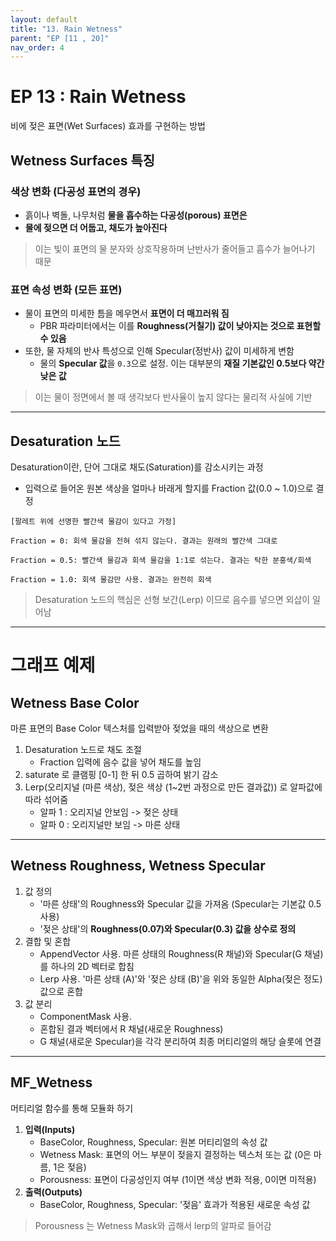 ```yaml
---
layout: default
title: "13. Rain Wetness"
parent: "EP [11 , 20]"
nav_order: 4
---
```


# EP 13 : Rain Wetness
비에 젖은 표면(Wet Surfaces) 효과를 구현하는 방법

## Wetness Surfaces 특징

### 색상 변화 (다공성 표면의 경우)
- 흙이나 벽돌, 나무처럼 **물을 흡수하는 다공성(porous) 표면은**
- **물에 젖으면 더 어둡고, 채도가 높아진다**

> 이는 빛이 표면의 물 분자와 상호작용하며 난반사가 줄어들고 흡수가 늘어나기 때문

### 표면 속성 변화 (모든 표면)
- 물이 표면의 미세한 틈을 메우면서 **표면이 더 매끄러워 짐**
  - PBR 파라미터에서는 이를 **Roughness(거칠기) 값이 낮아지는 것으로 표현할 수 있음**
- 또한, 물 자체의 반사 특성으로 인해 Specular(정반사) 값이 미세하게 변함
  - 물의 **Specular 값**을 `0.3`으로 설정. 이는 대부분의 **재질 기본값인 0.5보다 약간 낮은 값**

> 이는 물이 정면에서 볼 때 생각보다 반사율이 높지 않다는 물리적 사실에 기반

---

## Desaturation 노드
Desaturation이란, 단어 그대로 채도(Saturation)를 감소시키는 과정

- 입력으로 들어온 원본 색상을 얼마나 바래게 할지를 Fraction 값(0.0 ~ 1.0)으로 결정

```
[팔레트 위에 선명한 빨간색 물감이 있다고 가정]

Fraction = 0: 회색 물감을 전혀 섞지 않는다. 결과는 원래의 빨간색 그대로

Fraction = 0.5: 빨간색 물감과 회색 물감을 1:1로 섞는다. 결과는 탁한 분홍색/회색

Fraction = 1.0: 회색 물감만 사용. 결과는 완전히 회색
```

> Desaturation 노드의 핵심은 선형 보간(Lerp) 이므로 음수를 넣으면 외삽이 일어남

---

# 그래프 예제

## Wetness Base Color
마른 표면의 Base Color 텍스처를 입력받아 젖었을 때의 색상으로 변환

1. Desaturation 노드로 채도 조절
   - Fraction 입력에 음수 값을 넣어 채도를 높임
2. saturate 로 클램핑 [0-1] 한 뒤 0.5 곱하여 밝기 감소
3. Lerp(오리지널 (마른 색상), 젖은 색상 (1~2번 과정으로 만든 결과값)) 로 알파값에 따라 섞어줌
    - 알파 1 : 오리지널 안보임 -> 젖은 상태
    - 알파 0 : 오리지널만 보임 -> 마른 상태

---

## Wetness Roughness, Wetness Specular
1. 값 정의
   - '마른 상태'의 Roughness와 Specular 값을 가져옴 (Specular는 기본값 0.5 사용)
   - '젖은 상태'의 **Roughness(0.07)와 Specular(0.3) 값을 상수로 정의**
2. 결합 및 혼합
   - AppendVector 사용. 마른 상태의 Roughness(R 채널)와 Specular(G 채널)를 하나의 2D 벡터로 합침
   - Lerp 사용. '마른 상태 (A)'와 '젖은 상태 (B)'을 위와 동일한 Alpha(젖은 정도) 값으로 혼합
3. 값 분리
   - ComponentMask 사용.
   - 혼합된 결과 벡터에서 R 채널(새로운 Roughness)
   - G 채널(새로운 Specular)을 각각 분리하여 최종 머티리얼의 해당 슬롯에 연결

---

## MF_Wetness
머티리얼 함수를 통해 모듈화 하기

1. **입력(Inputs)**
    - BaseColor, Roughness, Specular: 원본 머티리얼의 속성 값
    - Wetness Mask: 표면의 어느 부분이 젖을지 결정하는 텍스처 또는 값 (0은 마름, 1은 젖음)
    - Porousness: 표면이 다공성인지 여부 (1이면 색상 변화 적용, 0이면 미적용)
2. **출력(Outputs)**
    - BaseColor, Roughness, Specular: '젖음' 효과가 적용된 새로운 속성 값

> Porousness 는 Wetness Mask와 곱해서 lerp의 알파로 들어감
